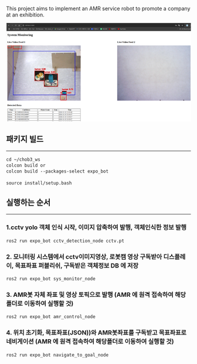 This project aims to implement an AMR service robot to promote a company at an exhibition.

<p align="center">
  <img src="/expobot_demo.png" alt="expobot_demo" width="1000">
</p>


## 패키지 빌드
--------------------------------------------------------------------

```console
cd ~/chob3_ws
colcon build or
colcon build --packages-select expo_bot

source install/setup.bash
```
## 실행하는 순서
--------------------------------------------------------------------

### 1.cctv yolo 객체 인식 시작, 이미지 압축하여 발행, 객체인식한 정보 발행

```console
ros2 run expo_bot cctv_detection_node cctv.pt 
```

### 2. 모니터링 시스템에서 cctv이미지영상, 로봇캠 영상 구독받아 디스플레이, 목표좌표 퍼블리쉬, 구독받은 객체정보 DB 에 저장

```console
ros2 run expo_bot sys_monitor_node  
```

### 3. AMR봇 자체 좌표 및 영상 토픽으로 발행 (AMR 에 원격 접속하여 해당폴더로 이동하여 실행할 것)

```console
ros2 run expo_bot amr_control_node 
```

### 4. 위치 초기화, 목표좌표(JSON))와 AMR봇좌표를 구독받고  목표좌표로 네비게이션 (AMR 에 원격 접속하여 해당폴더로 이동하여 실행할 것)

```console
ros2 run expo_bot navigate_to_goal_node 
```
